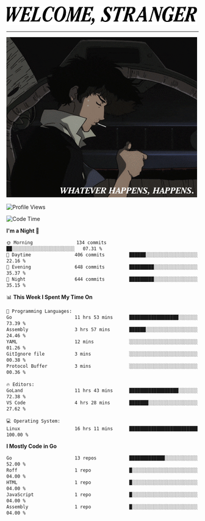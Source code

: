 <picture>
  <source media="(prefers-color-scheme: dark)" srcset="./headers/welcome_white.png">
  <img alt="WELCOME, STRANGER" src="./headers/welcome.png" width="500">
</picture>

<hr>

![Whatever happens, happens](./whatever_happens.gif)

![Profile Views](https://komarev.com/ghpvc/?username=darleet&color=blue)

<!--START_SECTION:waka-->
![Code Time](http://img.shields.io/badge/Code%20Time-116%20hrs%2011%20mins-blue)

**I'm a Night 🦉** 

```text
🌞 Morning                134 commits         ██░░░░░░░░░░░░░░░░░░░░░░░   07.31 % 
🌆 Daytime                406 commits         ██████░░░░░░░░░░░░░░░░░░░   22.16 % 
🌃 Evening                648 commits         █████████░░░░░░░░░░░░░░░░   35.37 % 
🌙 Night                  644 commits         █████████░░░░░░░░░░░░░░░░   35.15 % 
```


📊 **This Week I Spent My Time On** 

```text
💬 Programming Languages: 
Go                       11 hrs 53 mins      ██████████████████░░░░░░░   73.39 % 
Assembly                 3 hrs 57 mins       ██████░░░░░░░░░░░░░░░░░░░   24.46 % 
YAML                     12 mins             ░░░░░░░░░░░░░░░░░░░░░░░░░   01.26 % 
GitIgnore file           3 mins              ░░░░░░░░░░░░░░░░░░░░░░░░░   00.38 % 
Protocol Buffer          3 mins              ░░░░░░░░░░░░░░░░░░░░░░░░░   00.36 % 

🔥 Editors: 
GoLand                   11 hrs 43 mins      ██████████████████░░░░░░░   72.38 % 
VS Code                  4 hrs 28 mins       ███████░░░░░░░░░░░░░░░░░░   27.62 % 

💻 Operating System: 
Linux                    16 hrs 11 mins      █████████████████████████   100.00 % 
```

**I Mostly Code in Go** 

```text
Go                       13 repos            █████████████░░░░░░░░░░░░   52.00 % 
Roff                     1 repo              █░░░░░░░░░░░░░░░░░░░░░░░░   04.00 % 
HTML                     1 repo              █░░░░░░░░░░░░░░░░░░░░░░░░   04.00 % 
JavaScript               1 repo              █░░░░░░░░░░░░░░░░░░░░░░░░   04.00 % 
Assembly                 1 repo              █░░░░░░░░░░░░░░░░░░░░░░░░   04.00 % 
```




<!--END_SECTION:waka-->
